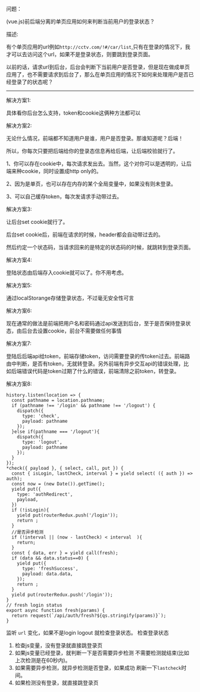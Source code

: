 问题：

 (vue.js)前后端分离的单页应用如何来判断当前用户的登录状态？

描述:

有个单页应用的url例如`http://cctv.com/!#/car/list`,只有在登录的情况下，我才可以去访问这个url，如果不是登录状态，则要跳到登录页面。

以前的话，请求url到后台，后台会判断下当前用户是否登录，但是现在做成单页应用了，也不需要请求到后台了，那么在单页应用的情况下如何来处理用户是否已经登录了的状态呢？

------

解决方案1:

具体看你后台怎么支持，token和cookie这俩种方法都可以

解决方案2:

无论什么情况，前端都不知道用户是谁，用户是否登录。那谁知道呢？后端！

所以，你每次只要把后端给你的登录态信息再给后端，让后端校验就行了。

1、你可以存在cookie中，每次请求发出去。当然，这个对你可以是透明的，让后端来种cookie，同时设置成http only的。

2、因为是单页，也可以存在内存的某个全局变量中，如果没有则未登录。

3、可以自己缓存token，每次发请求手动带过去。

解决方案3:

让后台set cookie就行了。

后台set cookie后，前端在请求的时候，header都会自动带过去的。

然后约定一个状态码，当请求回来的是特定的状态码的时候，就跳转到登录页面。

解决方案4:

登陆状态由后端存入cookie就可以了。你不用考虑。

解决方案5:

通过localStorange存储登录状态，不过毫无安全性可言

解决方案6:

现在通常的做法是前端把用户名和密码通过api发送到后台，至于是否保持登录状态，由后台去设置cookie，前台不需要做任何事情

解决方案7:

登陆后后端api给token，前端存储token，访问需要登录的传token过去。前端路由中判断，是否有token，无就转登录。另外前端有异步交互api的错误处理，比如后端错误代码是token过期了什么的错误，前端清除之前token，转登录。

解决方案8:



```
history.listen(location => {
  const pathname = location.pathname;
  if (pathname !== '/login' && pathname !== '/logout') {
    dispatch({
      type: 'check',
      payload: pathname
    });
  }else if(pathname === '/logout'){
    dispatch({
      type: 'logout',
      payload: pathname
    });
  }
});
*check({ payload }, { select, call, put }) {
  const { isLogin, lastCheck, interval } = yield select( ({ auth }) => auth);
  const now = (new Date()).getTime();
  yield put({
    type: 'authRedirect',
    payload,
  })
  if (!isLogin){
    yield put(routerRedux.push('/login'));
    return ;
  }
  //是否异步检测
  if (!interval || (now - lastCheck) < interval  ){
    return;
  }
  const { data, err } = yield call(fresh);
  if (data && data.status==0) {
    yield put({
      type: 'freshSuccess',
      payload: data.data,
    });
    return ;
  }
  yield put(routerRedux.push('/login'));
}
// fresh login status
export async function fresh(params) {
  return request(`/api/auth/fresh?${qs.stringify(params)}`);
}
```

监听 `url` 变化，如果不是login logout 就检查登录状态。
检查登录状态

1. 检查js变量，没有登录就直接跳登录页
2. 如果js变量已经登录，就判断一下是否需要异步检测 不需要检测就结束(比如上次检测是在60秒内)。
3. 如果需要异步检测，就异步检测是否登录，如果成功 刷新一下`lastcheck`时间。
4. 如果检测没有登录，就直接跳登录页